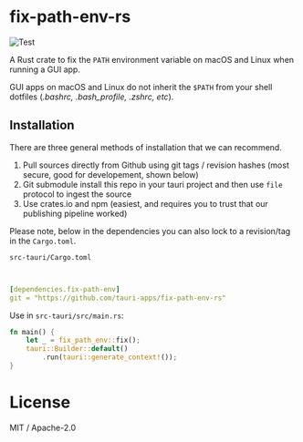 # fix-path-env-rs
![Test](https://github.com/tauri-apps/fix-path-env-rs/workflows/Test/badge.svg)

A Rust crate to fix the `PATH` environment variable on macOS and Linux when running a GUI app.

GUI apps on macOS and Linux do not inherit the `$PATH` from your shell dotfiles (*.bashrc, .bash_profile, .zshrc, etc*).

## Installation
There are three general methods of installation that we can recommend.
1. Pull sources directly from Github using git tags / revision hashes (most secure, good for developement, shown below)
2. Git submodule install this repo in your tauri project and then use `file` protocol to ingest the source
3. Use crates.io and npm (easiest, and requires you to trust that our publishing pipeline worked)

Please note, below in the dependencies you can also lock to a revision/tag in the `Cargo.toml`.

`src-tauri/Cargo.toml`
```yaml


[dependencies.fix-path-env]
git = "https://github.com/tauri-apps/fix-path-env-rs"
```

Use in `src-tauri/src/main.rs`:
```rust
fn main() {
    let _ = fix_path_env::fix();
    tauri::Builder::default()
        .run(tauri::generate_context!());
}
```

# License
MIT / Apache-2.0

